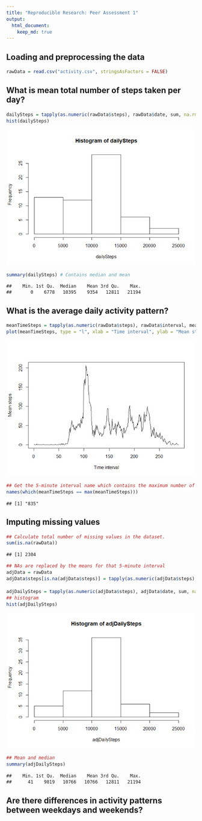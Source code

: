 ```yaml
---
title: "Reproducible Research: Peer Assessment 1"
output: 
  html_document:
    keep_md: true
---
```



## Loading and preprocessing the data

```r
rawData = read.csv("activity.csv", stringsAsFactors = FALSE)
```



## What is mean total number of steps taken per day?

```r
dailySteps = tapply(as.numeric(rawData$steps), rawData$date, sum, na.rm = TRUE)
hist(dailySteps)
```

![](PA1_template_files/figure-html/unnamed-chunk-2-1.png)<!-- -->

```r
summary(dailySteps) # Contains median and mean
```

```
##    Min. 1st Qu.  Median    Mean 3rd Qu.    Max. 
##       0    6778   10395    9354   12811   21194
```



## What is the average daily activity pattern?

```r
meanTimeSteps = tapply(as.numeric(rawData$steps), rawData$interval, mean, na.rm = TRUE)
plot(meanTimeSteps, type = "l", xlab = "Time interval", ylab = "Mean steps")
```

![](PA1_template_files/figure-html/unnamed-chunk-3-1.png)<!-- -->


```r
## Get the 5-minute interval name which contains the maximum number of steps.
names(which(meanTimeSteps == max(meanTimeSteps)))
```

```
## [1] "835"
```



## Imputing missing values

```r
## Calculate total number of missing values in the dataset.
sum(is.na(rawData))
```

```
## [1] 2304
```

```r
## NAs are replaced by the means for that 5-minute interval
adjData = rawData
adjData$steps[is.na(adjData$steps)] = tapply(as.numeric(adjData$steps), adjData$interval, mean, na.rm = TRUE)

adjDailySteps = tapply(as.numeric(adjData$steps), adjData$date, sum, na.rm = TRUE)
## histogram
hist(adjDailySteps)
```

![](PA1_template_files/figure-html/unnamed-chunk-5-1.png)<!-- -->

```r
## Mean and median
summary(adjDailySteps)
```

```
##    Min. 1st Qu.  Median    Mean 3rd Qu.    Max. 
##      41    9819   10766   10766   12811   21194
```



## Are there differences in activity patterns between weekdays and weekends?
